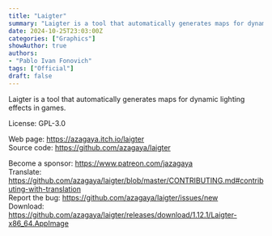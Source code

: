 ```yaml
---
title: "Laigter"
summary: "Laigter is a tool that automatically generates maps for dynamic lighting effects in games"
date: 2024-10-25T23:03:00Z
categories: ["Graphics"]
showAuthor: true
authors:
- "Pablo Ivan Fonovich"
tags: ["Official"]
draft: false
---
```


Laigter is a tool that automatically generates maps for dynamic lighting effects in games.

License: GPL-3.0

Web page: <https://azagaya.itch.io/laigter>  
Source code: <https://github.com/azagaya/laigter>

Become a sponsor: <https://www.patreon.com/jazagaya>  
Translate: <https://github.com/azagaya/laigter/blob/master/CONTRIBUTING.md#contributing-with-translation>  
Report the bug: <https://github.com/azagaya/laigter/issues/new>  
Download: <https://github.com/azagaya/laigter/releases/download/1.12.1/Laigter-x86_64.AppImage>
